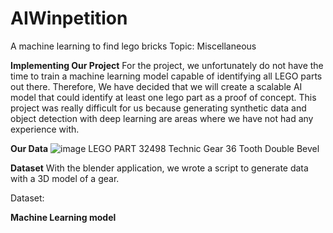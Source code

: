# AIWinpetition
A machine learning to find lego bricks
Topic: Miscellaneous 

**Implementing Our Project**
For the project, we unfortunately do not have the time to train a machine learning model capable of identifying all LEGO parts out there. Therefore, We have decided that we will create a scalable AI model that could identify at least one lego part as a proof of concept. This project was really difficult for us because generating synthetic data and object detection with deep learning are areas where we have not had any experience with.

**Our Data**
![image](https://user-images.githubusercontent.com/73152515/120634526-effa4d00-c49d-11eb-92ec-db1d193e921a.png)
LEGO PART 32498 Technic Gear 36 Tooth Double Bevel

**Dataset**
With the blender application, we wrote a script to generate data with a 3D model of a gear. 

Dataset: 

**Machine Learning model**



